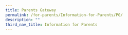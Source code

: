 ```yaml
---
title: Parents Gateway
permalink: /for-parents/Information-for-Parents/PG/
description: ""
third_nav_title: Information for Parents
---
```

